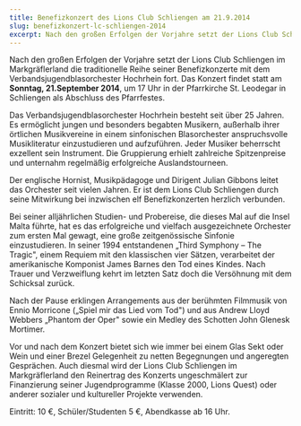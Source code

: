 ```yaml
---
title: Benefizkonzert des Lions Club Schliengen am 21.9.2014
slug: benefizkonzert-lc-schliengen-2014
excerpt: Nach den großen Erfolgen der Vorjahre setzt der Lions Club Schliengen im Markgräflerland die traditionelle Reihe seiner Benefizkonzerte mit dem Verbandsjugendblasorchester Hochrhein fort.
---
```


Nach den großen Erfolgen der Vorjahre setzt der Lions Club Schliengen im Markgräflerland die traditionelle Reihe seiner Benefizkonzerte mit dem Verbandsjugendblasorchester Hochrhein fort. Das Konzert findet statt am **Sonntag, 21.September 2014**, um 17 Uhr in der Pfarrkirche St. Leodegar in Schliengen als Abschluss des Pfarrfestes.

Das Verbandsjugendblasorchester Hochrhein besteht seit über 25 Jahren. Es ermöglicht jungen und besonders begabten Musikern, außerhalb ihrer örtlichen Musikvereine in einem sinfonischen Blasorchester anspruchsvolle Musikliteratur einzustudieren und aufzuführen. Jeder Musiker beherrscht exzellent sein Instrument. Die Gruppierung erhielt zahlreiche Spitzenpreise und unternahm regelmäßig erfolgreiche Auslandstourneen.

Der englische Hornist, Musikpädagoge und Dirigent Julian Gibbons leitet das Orchester seit vielen Jahren. Er ist dem Lions Club Schliengen durch seine Mitwirkung bei inzwischen elf Benefizkonzerten herzlich verbunden.

Bei seiner alljährlichen Studien- und Probereise, die dieses Mal auf die Insel Malta führte, hat es das erfolgreiche und vielfach ausgezeichnete Orchester zum ersten Mal gewagt, eine große zeitgenössische Sinfonie einzustudieren. In seiner 1994 entstandenen „Third Symphony – The Tragic", einem Requiem mit den klassischen vier Sätzen, verarbeitet der amerikanische Komponist James Barnes den Tod eines Kindes. Nach Trauer und Verzweiflung kehrt im letzten Satz doch die Versöhnung mit dem Schicksal zurück.

Nach der Pause erklingen Arrangements aus der berühmten Filmmusik von Ennio Morricone („Spiel mir das Lied vom Tod") und aus Andrew Lloyd Webbers „Phantom der Oper" sowie ein Medley des Schotten John Glenesk Mortimer.

Vor und nach dem Konzert bietet sich wie immer bei einem Glas Sekt oder Wein und einer Brezel Gelegenheit zu netten Begegnungen und angeregten Gesprächen. Auch diesmal wird der Lions Club Schliengen im Markgräflerland den Reinertrag des Konzerts ungeschmälert zur Finanzierung seiner Jugendprogramme (Klasse 2000, Lions Quest) oder anderer sozialer und kultureller Projekte verwenden.

Eintritt:
10 €, Schüler/Studenten 5 €, Abendkasse ab 16 Uhr.
